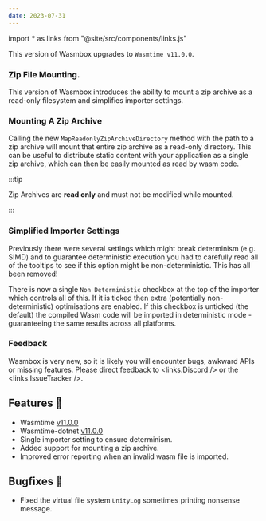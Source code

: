 ```yaml
---
date: 2023-07-31
---
```


import * as links from "@site/src/components/links.js"

This version of Wasmbox upgrades to `Wasmtime v11.0.0`.

### Zip File Mounting.

This version of Wasmbox introduces the ability to mount a zip archive as a read-only filesystem and simplifies importer settings.

<!--truncate-->

### Mounting A Zip Archive

Calling the new `MapReadonlyZipArchiveDirectory` method with the path to a zip archive will mount that entire zip archive as a read-only directory. This can be useful to distribute static content with your application as a single zip archive, which can then be easily mounted as read by wasm code.

:::tip

Zip Archives are **read only** and must not be modified while mounted.

:::

### Simplified Importer Settings

Previously there were several settings which might break determinism (e.g. SIMD) and to guarantee deterministic execution you had to carefully read all of the tooltips to see if this option might be non-deterministic. This has all been removed!

There is now a single `Non Deterministic` checkbox at the top of the importer which controls all of this. If it is ticked then extra (potentially non-deterministic) optimisations are enabled. If this checkbox is unticked (the default) the compiled Wasm code will be imported in deterministic mode - guaranteeing the same results across all platforms.

### Feedback

Wasmbox is very new, so it is likely you will encounter bugs, awkward APIs or missing features. Please direct feedback to <links.Discord /> or the <links.IssueTracker />.

<!--truncate-->

## Features 🚀

 - Wasmtime [v11.0.0](https://github.com/bytecodealliance/wasmtime/blob/main/RELEASES.md#1100)
 - Wasmtime-dotnet [v11.0.0](https://github.com/bytecodealliance/wasmtime-dotnet/releases/tag/v11.0.0)
 - Single importer setting to ensure determinism.
 - Added support for mounting a zip archive.
 - Improved error reporting when an invalid wasm file is imported.
 
## Bugfixes 🐛

 - Fixed the virtual file system `UnityLog` sometimes printing nonsense message.